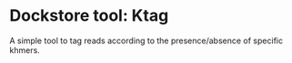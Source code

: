 # Dockstore tool: Ktag

A simple tool to tag reads according to the presence/absence of specific khmers.

